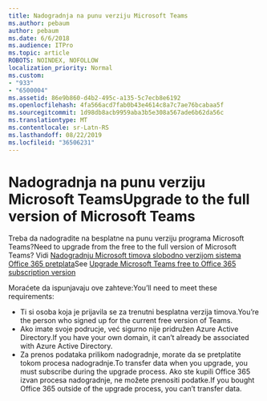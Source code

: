 ```yaml
---
title: Nadogradnja na punu verziju Microsoft Teams
ms.author: pebaum
author: pebaum
ms.date: 6/6/2018
ms.audience: ITPro
ms.topic: article
ROBOTS: NOINDEX, NOFOLLOW
localization_priority: Normal
ms.custom:
- "933"
- "6500004"
ms.assetid: 86e9b860-d4b2-495c-a135-5c7ecb8e6192
ms.openlocfilehash: 4fa566acd7fab0b43e4614c8a7c7ae76bcabaa5f
ms.sourcegitcommit: 1d98db8acb9959aba3b5e308a567ade6b62da56c
ms.translationtype: MT
ms.contentlocale: sr-Latn-RS
ms.lasthandoff: 08/22/2019
ms.locfileid: "36506231"
---
```

# <a name="upgrade-to-the-full-version-of-microsoft-teams"></a><span data-ttu-id="ec14c-102">Nadogradnja na punu verziju Microsoft Teams</span><span class="sxs-lookup"><span data-stu-id="ec14c-102">Upgrade to the full version of Microsoft Teams</span></span>

<span data-ttu-id="ec14c-103">Treba da nadogradite na besplatne na punu verziju programa Microsoft Teams?</span><span class="sxs-lookup"><span data-stu-id="ec14c-103">Need to upgrade from the free to the full version of Microsoft Teams?</span></span> <span data-ttu-id="ec14c-104">Vidi [Nadogradnju Microsoft timova slobodno verzijom sistema Office 365 pretplata](https://docs.microsoft.com/microsoftteams/upgrade-freemium)</span><span class="sxs-lookup"><span data-stu-id="ec14c-104">See [Upgrade Microsoft Teams free to Office 365 subscription version](https://docs.microsoft.com/microsoftteams/upgrade-freemium)</span></span>

<span data-ttu-id="ec14c-105">Moraćete da ispunjavaju ove zahteve:</span><span class="sxs-lookup"><span data-stu-id="ec14c-105">You’ll need to meet these requirements:</span></span>

- <span data-ttu-id="ec14c-106">Ti si osoba koja je prijavila se za trenutni besplatna verzija timova.</span><span class="sxs-lookup"><span data-stu-id="ec14c-106">You’re the person who signed up for the current free version of Teams.</span></span>
- <span data-ttu-id="ec14c-107">Ako imate svoje podrucje, već sigurno nije pridružen Azure Active Directory.</span><span class="sxs-lookup"><span data-stu-id="ec14c-107">If you have your own domain, it can’t already be associated with Azure Active Directory.</span></span>
- <span data-ttu-id="ec14c-108">Za prenos podataka prilikom nadogradnje, morate da se pretplatite tokom procesa nadogradnje.</span><span class="sxs-lookup"><span data-stu-id="ec14c-108">To transfer data when you upgrade, you must subscribe during the upgrade process.</span></span> <span data-ttu-id="ec14c-109">Ako ste kupili Office 365 izvan procesa nadogradnje, ne možete prenositi podatke.</span><span class="sxs-lookup"><span data-stu-id="ec14c-109">If you bought Office 365 outside of the upgrade process, you can’t transfer data.</span></span>
